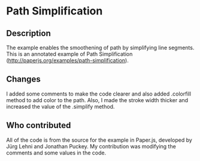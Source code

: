 # Path Simplification

## Description
The example enables the smoothening of path by simplifying line segments. 
This is an annotated example of Path Simplification (http://paperjs.org/examples/path-simplification). 

## Changes
I added some comments to make the code clearer and also added .colorfill method to add color to the path. 
Also, I made the stroke width thicker and increased the value of the .simplify method. 

## Who contributed
All of the code is from the source for the example in Paper.js, developed by Jürg Lehni and Jonathan Puckey. My contribution was modifying the comments and some values in the code.  
